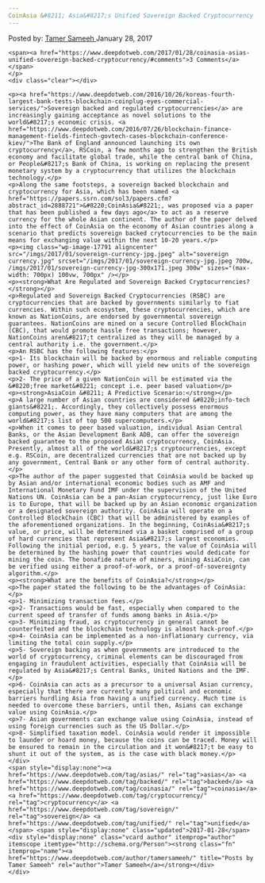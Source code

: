 ```yaml
---
CoinAsia &#8211; Asia&#8217;s Unified Sovereign Backed Cryptocurrency
---
```

<article class="post-listing post-17785 post type-post status-publish format-standard has-post-thumbnail hentry  tag-asias tag-backed tag-coinasia tag-cryptocurrency tag-sovereign tag-unified">
    <div class="post-inner">
        <span>Posted by: <a href="https://www.deepdotweb.com/author/tamersameeh/" title="">Tamer Sameeh </a></span>
    <span>January 28, 2017</span>
    
    <span><a href="https://www.deepdotweb.com/2017/01/28/coinasia-asias-unified-sovereign-backed-cryptocurrency/#comments">3 Comments</a></span>
    </p>
    <div class="clear"></div>
    
    <p><a href="https://www.deepdotweb.com/2016/10/26/koreas-fourth-largest-bank-tests-blockchain-coinplug-eyes-commercial-services/">Sovereign backed and regulated cryptocurrencies</a> are increasingly gaining acceptance as novel solutions to the world&#8217;s economic crisis. <a href="https://www.deepdotweb.com/2016/07/26/blockchain-finance-management-fields-fintech-govtech-cases-blockchain-conference-kiev/">The Bank of England announced launching its own cryptocurrency</a>, RSCoin, a few months ago to strengthen the British economy and facilitate global trade, while the central bank of China, or People&#8217;s Bank of China, is working on replacing the present monetary system by a cryptocurrency that utilizes the blockchain technology.</p>
    <p>Along the same footsteps, a sovereign backed blockchain and cryptocurrency for Asia, which has been named <a href="https://papers.ssrn.com/sol3/papers.cfm?abstract_id=2888721">&#8220;CoinAsia&#8221;, was proposed via a paper that has been published a few days ago</a> to act as a reserve currency for the whole Asian continent. The author of the paper delved into the effect of CoinAsia on the economy of Asian countries along a scenario that predicts sovereign backed crytocurrencies to be the main means for exchanging value within the next 10-20 years.</p>
    <p><img class="wp-image-17791 aligncenter" src="/imgs/2017/01/sovereign-currency-jpg.jpeg" alt="sovereign currency.jpg" srcset="/imgs/2017/01/sovereign-currency-jpg.jpeg 700w, /imgs/2017/01/sovereign-currency-jpg-300x171.jpeg 300w" sizes="(max-width: 700px) 100vw, 700px" /></p>
    <p><strong>What Are Regulated and Sovereign Backed Cryptocurrencies?</strong></p>
    <p>Regulated and Sovereign Backed Cryptocurrencies (RSBC) are cryptocurrencies that are backed by governments similarly to fiat currencies. Within such ecosystem, these cryptocurrencies, which are known as NationCoins, are endorsed by governmental sovereign guarantees. NationCoins are mined on a secure Controlled BlockChain (CBC), that would promote hassle free transactions; however, NationCoins aren&#8217;t centralized as they will be managed by a central authority i.e. the government.</p>
    <p>An RSBC has the following features:</p>
    <p>1- Its blockchain will be backed by enormous and reliable computing power, or hashing power, which will yield new units of the sovereign backed cryptocurrency.</p>
    <p>2- The price of a given NationCoin will be estimated via the &#8220;free market&#8221; concept i.e. peer based valuation</p>
    <p><strong>AsiaCoin &#8211; A Predictive Scenario:</strong></p>
    <p>A large number of Asian countries are considered &#8220;info-tech giants&#8221;. Accordingly, they collectively possess enormous computing power, as they have many computers that are among the world&#8217;s list of top 500 supercomputers.</p>
    <p>When it comes to peer based valuation, individual Asian Central Banks, or the Asian Development Bank ADB, can offer the sovereign backed guarantee to the proposed Asian cryptocurrency, CoinAsia. Presently, almost all of the world&#8217;s cryptocurrencies, except e.g. RSCoin, are decentralized currencies that are not backed up by any government, Central Bank or any other form of central authority.</p>
    <p>The author of the paper suggested that CoinAsia would be backed up by Asian and/or international economic bodies such as AMF and International Monetary Fund IMF under the supervision of the United Nations UN. CoinAsia can be a pan-Asian cryptocurrency, just like Euro is to Europe, that will be backed up by an Asian economic organization or a designated sovereign authority. CoinAsia will operate on a Controlled BlockChain (CBC) that will be administered by examples of the aforementioned organizations. In the beginning, CoinAsia&#8217;s value, or price, will be determined via a basket comprised of a group of hard currencies that represent Asia&#8217;s largest economies. Following the initial period, e.g. 5 years, the value of CoinAsia will be determined by the hashing power that countries would dedicate for mining the coin. The bonafide nature of miners, mining AsiaCoin, can be verified using either a proof-of-work, or a proof-of-sovereignty algorithm.</p>
    <p><strong>What are the benefits of CoinAsia?</strong></p>
    <p>The paper stated the following to be the advantages of CoinAsia:</p>
    <p>1- Minimizing transaction fees.</p>
    <p>2- Transactions would be fast, especially when compared to the current speed of transfer of funds among banks in Asia.</p>
    <p>3- Minimizing fraud, as cryptocurrency in general cannot be counterfeited and the blockchain technology is almost hack-proof.</p>
    <p>4- CoinAsia can be implemented as a non-inflationary currency, via limiting the total coin supply.</p>
    <p>5- Sovereign backing as when governments are introduced to the world of cryptocurrency, criminal elements can be discouraged from engaging in fraudulent activities, especially that CoinAsia will be regulated by Asia&#8217;s Central Banks, United Nations and the IMF.</p>
    <p>6- CoinAsia can acts as a precursor to a universal Asian currency, especially that there are currently many political and economic barriers hurdling Asia from having a unified currency. Much time is needed to overcome these barriers, until then, Asians can exchange value using CoinAsia.</p>
    <p>7- Asian governments can exchange value using CoinAsia, instead of using foreign currencies such as the US Dollar.</p>
    <p>8- Simplified taxation model. CoinAsia would render it impossible to launder or hoard money, because the coins can be traced. Money will be ensured to remain in the circulation and it won&#8217;t be easy to shunt it out of the system, as is the case with black money.</p>
    </div>
    <span style="display:none"><a href="https://www.deepdotweb.com/tag/asias/" rel="tag">asias</a> <a href="https://www.deepdotweb.com/tag/backed/" rel="tag">backed</a> <a href="https://www.deepdotweb.com/tag/coinasia/" rel="tag">coinasia</a> <a href="https://www.deepdotweb.com/tag/cryptocurrency/" rel="tag">cryptocurrency</a> <a href="https://www.deepdotweb.com/tag/sovereign/" rel="tag">sovereign</a> <a href="https://www.deepdotweb.com/tag/unified/" rel="tag">unified</a></span> <span style="display:none" class="updated">2017-01-28</span>
    <div style="display:none" class="vcard author" itemprop="author" itemscope itemtype="http://schema.org/Person"><strong class="fn" itemprop="name"><a href="https://www.deepdotweb.com/author/tamersameeh/" title="Posts by Tamer Sameeh" rel="author">Tamer Sameeh</a></strong></div>
    </div>
</article>

